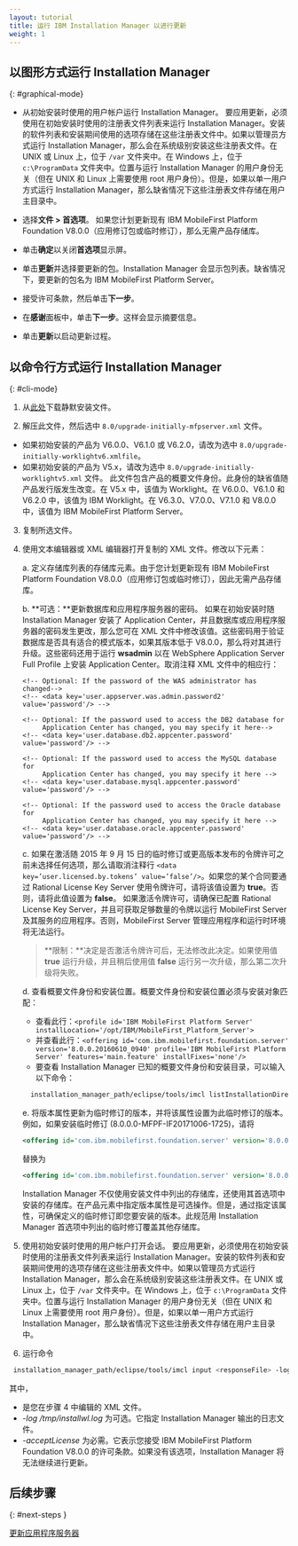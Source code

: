 ```yaml
---
layout: tutorial
title: 运行 IBM Installation Manager 以进行更新
weight: 1
---
```

<!-- NLS_CHARSET=UTF-8 -->
## 以图形方式运行 Installation Manager
{: #graphical-mode}

* 从初始安装时使用的用户帐户运行 Installation Manager。
  要应用更新，必须使用在初始安装时使用的注册表文件列表来运行 Installation Manager。安装的软件列表和安装期间使用的选项存储在这些注册表文件中。如果以管理员方式运行 Installation Manager，那么会在系统级别安装这些注册表文件。在 UNIX 或 Linux 上，位于 `/var` 文件夹中。在 Windows 上，位于 `c:\ProgramData` 文件夹中。位置与运行 Installation Manager 的用户身份无关（但在 UNIX 和 Linux 上需要使用 root 用户身份）。但是，如果以单一用户方式运行 Installation Manager，那么缺省情况下这些注册表文件存储在用户主目录中。

* 选择**文件 > 首选项**。
  如果您计划更新现有 IBM MobileFirst Platform Foundation V8.0.0（应用修订包或临时修订），那么无需产品存储库。

* 单击**确定**以关闭**首选项**显示屏。

* 单击**更新**并选择要更新的包。Installation Manager 会显示包列表。缺省情况下，要更新的包名为 IBM MobileFirst Platform Server。

* 接受许可条款，然后单击**下一步**。

* 在**感谢**面板中，单击**下一步**。这样会显示摘要信息。

* 单击**更新**以启动更新过程。

## 以命令行方式运行 Installation Manager
{: #cli-mode}

1. 从[此处](http://public.dhe.ibm.com/software/products/en/MobileFirstPlatform/docs/v800/Silent_Install_Sample_Files.zip)下载静默安装文件。

2. 解压此文件，然后选中 `8.0/upgrade-initially-mfpserver.xml` 文件。
  - 如果初始安装的产品为 V6.0.0、V6.1.0 或 V6.2.0，请改为选中 `8.0/upgrade-initially-worklightv6.xmlfile`。
  - 如果初始安装的产品为 V5.x，请改为选中 `8.0/upgrade-initially-worklightv5.xml` 文件。
  此文件包含产品的概要文件身份。此身份的缺省值随产品发行版发生改变。在 V5.x 中，该值为 Worklight。在 V6.0.0、V6.1.0 和 V6.2.0 中，该值为 IBM Worklight。在 V6.3.0、V7.0.0、V7.1.0 和 V8.0.0 中，该值为 IBM MobileFirst Platform Server。

3. 复制所选文件。

4. 使用文本编辑器或 XML 编辑器打开复制的 XML 文件。修改以下元素：

   a. 定义存储库列表的存储库元素。由于您计划更新现有 IBM MobileFirst Platform Foundation V8.0.0（应用修订包或临时修订），因此无需产品存储库。

   b. **可选：**更新数据库和应用程序服务器的密码。
      如果在初始安装时随 Installation Manager 安装了 Application Center，并且数据库或应用程序服务器的密码发生更改，那么您可在 XML 文件中修改该值。这些密码用于验证数据库是否具有适合的模式版本，如果其版本低于 V8.0.0，那么将对其进行升级。这些密码还用于运行 **wsadmin** 以在 WebSphere Application Server Full Profile 上安装 Application Center。取消注释 XML 文件中的相应行：
      ```
      <!-- Optional: If the password of the WAS administrator has changed-->
      <!-- <data key='user.appserver.was.admin.password2' value='password'/> -->

      <!-- Optional: If the password used to access the DB2 database for
           Application Center has changed, you may specify it here-->
      <!-- <data key='user.database.db2.appcenter.password' value='password'/> -->

      <!-- Optional: If the password used to access the MySQL database for
           Application Center has changed, you may specify it here -->
      <!-- <data key='user.database.mysql.appcenter.password' value='password'/> -->

      <!-- Optional: If the password used to access the Oracle database for
           Application Center has changed, you may specify it here -->
      <!-- <data key='user.database.oracle.appcenter.password' value='password'/> -->
      ```

    c. 如果在激活随 2015 年 9 月 15 日的临时修订或更高版本发布的令牌许可之前未选择任何选项，那么请取消注释行 `<data key=’user.licensed.by.tokens’ value=’false’/>`。如果您的某个合同要通过 Rational License Key Server 使用令牌许可，请将该值设置为 **true**。否则，请将此值设置为 **false**。
      如果激活令牌许可，请确保已配置 Rational License Key Server，并且可获取足够数量的令牌以运行 MobileFirst Server 及其服务的应用程序。否则，MobileFirst Server 管理应用程序和运行时环境将无法运行。
      > **限制：**决定是否激活令牌许可后，无法修改此决定。如果使用值 **true** 运行升级，并且稍后使用值 **false** 运行另一次升级，那么第二次升级将失败。

    d. 查看概要文件身份和安装位置。概要文件身份和安装位置必须与安装对象匹配：
      * 查看此行：`<profile id='IBM MobileFirst Platform Server' installLocation='/opt/IBM/MobileFirst_Platform_Server'>`
      * 并查看此行：`<offering id='com.ibm.mobilefirst.foundation.server' version='8.0.0.20160610_0940' profile='IBM MobileFirst Platform Server' features='main.feature' installFixes='none'/>`
      * 要查看 Installation Manager 已知的概要文件身份和安装目录，可以输入以下命令：
    ```bash
      installation_manager_path/eclipse/tools/imcl listInstallationDirectories -verbose
    ```

    e. 将版本属性更新为临时修订的版本，并将该属性设置为此临时修订的版本。
       例如，如果安装临时修订 (8.0.0.0-MFPF-IF20171006-1725)，请将 

      ```xml
      <offering id='com.ibm.mobilefirst.foundation.server' version='8.0.0.20160610_0940' profile='IBM MobileFirst Platform Server' features='main.feature' installFixes='none'/>
      ```

      替换为

      ```xml
      <offering id='com.ibm.mobilefirst.foundation.server' version='8.0.0.20171006-1725' profile='IBM MobileFirst Platform Server' features='main.feature' installFixes='none'/>
      ```

      Installation Manager 不仅使用安装文件中列出的存储库，还使用其首选项中安装的存储库。在产品元素中指定版本属性是可选操作。但是，通过指定该属性，可确保定义的临时修订即您要安装的版本。此规范用 Installation Manager 首选项中列出的临时修订覆盖其他存储库。

5. 使用初始安装时使用的用户帐户打开会话。
    要应用更新，必须使用在初始安装时使用的注册表文件列表来运行 Installation Manager。安装的软件列表和安装期间使用的选项存储在这些注册表文件中。如果以管理员方式运行 Installation Manager，那么会在系统级别安装这些注册表文件。在 UNIX 或 Linux 上，位于 `/var` 文件夹中。在 Windows 上，位于 `c:\ProgramData` 文件夹中。位置与运行 Installation Manager 的用户身份无关（但在 UNIX 和 Linux 上需要使用 root 用户身份）。但是，如果以单一用户方式运行 Installation Manager，那么缺省情况下这些注册表文件存储在用户主目录中。

6. 运行命令
  ```bash
   installation_manager_path/eclipse/tools/imcl input <responseFile> -log /tmp/installwl.log -acceptLicense
  ```
   其中，
   * <responseFile> 是您在步骤 4 中编辑的 XML 文件。
   * *-log /tmp/installwl.log* 为可选。它指定 Installation Manager 输出的日志文件。
   * *-acceptLicense* 为必需。它表示您接受 IBM MobileFirst Platform Foundation V8.0.0 的许可条款。如果没有该选项，Installation Manager 将无法继续进行更新。

## 后续步骤
{: #next-steps }

[更新应用程序服务器](../appserver-update)
